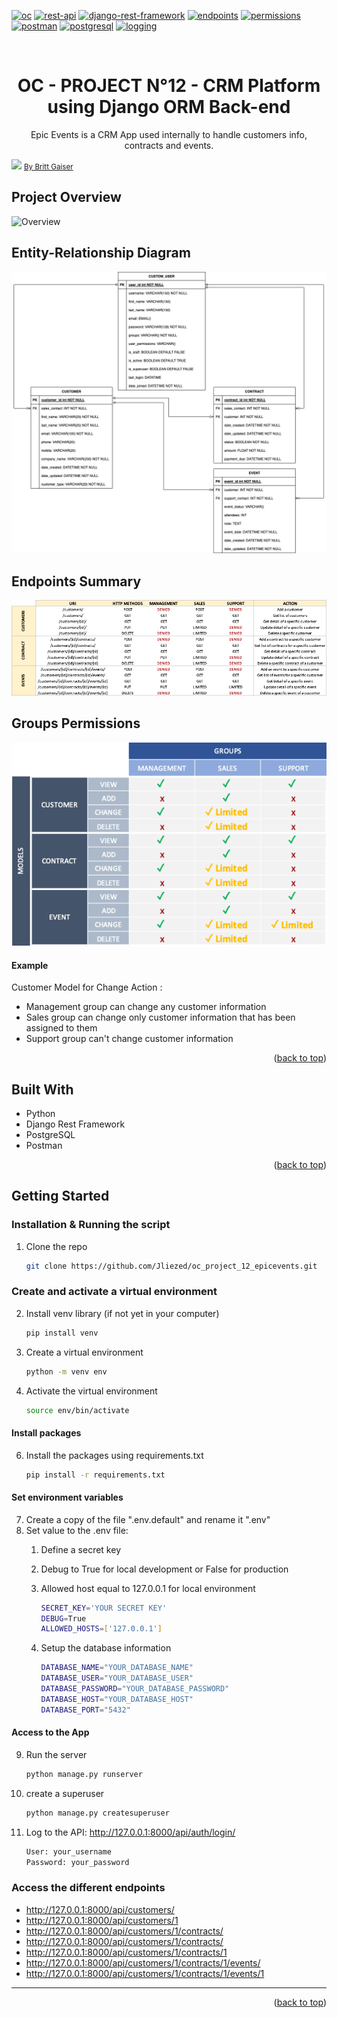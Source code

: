 <div id="top"></div>

<!-- PROJECT SHIELDS -->
<!--
*** I'm using markdown "reference style" links for readability.
*** Reference links are enclosed in brackets [ ] instead of parentheses ( ).
*** See the bottom of this document for the declaration of the reference variables
*** for contributors-url, forks-url, etc. This is an optional, concise syntax you may use.
*** https://www.markdownguide.org/basic-syntax/#reference-style-links
-->
[![oc][oc-project-shield]][oc-project-url]
[![rest-api][rest-api-shield]][rest-api-url]
[![django-rest-framework][django-rest-framework-shield]][django-rest-framework-url]
[![endpoints][endpoints-shield]][endpoints-url]
[![permissions][permissions-shield]][permissions-url]
[![postman][postman-shield]][postman-url]
[![postgresql][postgresql-shield]][postgresql-url]
[![logging][logging-shield]][logging-url]

<!-- PROJECT LOGO -->
<br />
<div align="center">

<h1 align="center">OC - PROJECT N°12 - CRM Platform using Django ORM Back-end </h1>

  <p align="center">
   Epic Events is a CRM App used internally to handle customers info, contracts and events.
    <br />
</p>
</div>
<img src="https://images.unsplash.com/photo-1508997449629-303059a039c0?ixlib=rb-4.0.3&ixid=MnwxMjA3fDB8MHxwaG90by1wYWdlfHx8fGVufDB8fHx8&auto=format&fit=crop&w=1770&q=80">
<a href="https://images.unsplash.com/photo-1508997449629-303059a039c0?ixlib=rb-4.0.3&ixid=MnwxMjA3fDB8MHxwaG90by1wYWdlfHx8fGVufDB8fHx8&auto=format&fit=crop&w=1770&q=80"><small>By Britt Gaiser</small></a>




<!-- ABOUT THE PROJECT -->
## Project Overview
![Overview](assets/oc_project_12_overview.gif)

## Entity-Relationship Diagram
![Diagram](assets/diagram.png)

## Endpoints Summary
![Authentication](assets/endpoints.png)

## Groups Permissions
![Access](assets/groups_permissions.png)
#### Example
Customer Model for Change Action :
- Management group can change any customer information
- Sales group can change only customer information that has been assigned to them
- Support group can't change customer information




<p align="right">(<a href="#top">back to top</a>)</p>



## Built With

* Python 
* Django Rest Framework
* PostgreSQL
* Postman

<p align="right">(<a href="#top">back to top</a>)</p>



<!-- GETTING STARTED -->
## Getting Started

### Installation & Running the script

1. Clone the repo
   ```sh
   git clone https://github.com/Jliezed/oc_project_12_epicevents.git
   ```

### Create and activate a virtual environment
2. Install venv library (if not yet in your computer)
   ```sh
   pip install venv
   ```
3. Create a virtual environment
   ```sh
   python -m venv env
   ```
4. Activate the virtual environment
   ```sh
   source env/bin/activate
   ```
#### Install packages
6. Install the packages using requirements.txt
   ```sh
   pip install -r requirements.txt
   ```
#### Set environment variables
7. Create a copy of the file ".env.default" and rename it ".env"
8. Set value to the .env file:
   1. Define a secret key
   2. Debug to True for local development or False for production
   3. Allowed host equal to 127.0.0.1 for local environment

      ```sh
      SECRET_KEY='YOUR SECRET KEY'
      DEBUG=True
      ALLOWED_HOSTS=['127.0.0.1']
      ```
   4. Setup the database information
      ```sh
      DATABASE_NAME="YOUR_DATABASE_NAME"
      DATABASE_USER="YOUR_DATABASE_USER"
      DATABASE_PASSWORD="YOUR_DATABASE_PASSWORD"
      DATABASE_HOST="YOUR_DATABASE_HOST"
      DATABASE_PORT="5432"
      ```
      
#### Access to the App
9. Run the server
   ```sh
   python manage.py runserver
   ```
10. create a superuser
    ```sh
    python manage.py createsuperuser
    ```
11. Log to the API: http://127.0.0.1:8000/api/auth/login/
    ```sh
    User: your_username
    Password: your_password
    ```
### Access the different endpoints
- http://127.0.0.1:8000/api/customers/
- http://127.0.0.1:8000/api/customers/1
- http://127.0.0.1:8000/api/customers/1/contracts/
- http://127.0.0.1:8000/api/customers/1/contracts/
- http://127.0.0.1:8000/api/customers/1/contracts/1
- http://127.0.0.1:8000/api/customers/1/contracts/1/events/
- http://127.0.0.1:8000/api/customers/1/contracts/1/events/1
---


<p align="right">(<a href="#top">back to top</a>)</p>




<!-- MARKDOWN LINKS & IMAGES -->
<!-- https://www.markdownguide.org/basic-syntax/#reference-style-links -->
[oc-project-shield]: https://img.shields.io/badge/OPENCLASSROOMS-PROJECT-blueviolet?style=for-the-badge
[oc-project-url]: https://openclassrooms.com/fr/paths/518-developpeur-dapplication-python

[rest-api-shield]: https://img.shields.io/badge/-REST%20API-blue?style=for-the-badge
[rest-api-url]: https://en.wikipedia.org/wiki/Representational_state_transfer

[django-rest-framework-shield]: https://img.shields.io/badge/-Django%20Rest%20Framework-blue?style=for-the-badge
[django-rest-framework-url]: https://www.django-rest-framework.org/

[endpoints-shield]: https://img.shields.io/badge/-ENDPOINTS-blue?style=for-the-badge
[endpoints-url]: https://kinsta.com/knowledgebase/api-endpoint/

[postman-shield]: https://img.shields.io/badge/-POSTMAN-blue?style=for-the-badge
[postman-url]: https://www.postman.com/

[permissions-shield]: https://img.shields.io/badge/-PERMISSIONS-blue?style=for-the-badge
[permissions-url]: https://www.django-rest-framework.org/api-guide/permissions/

[postgresql-shield]: https://img.shields.io/badge/-POSTGRESQL-blue?style=for-the-badge
[postgresql-url]: https://www.postgresql.org/

[logging-shield]: https://img.shields.io/badge/-LOGGING-blue?style=for-the-badge
[logging-url]: https://docs.python.org/3/howto/logging.html